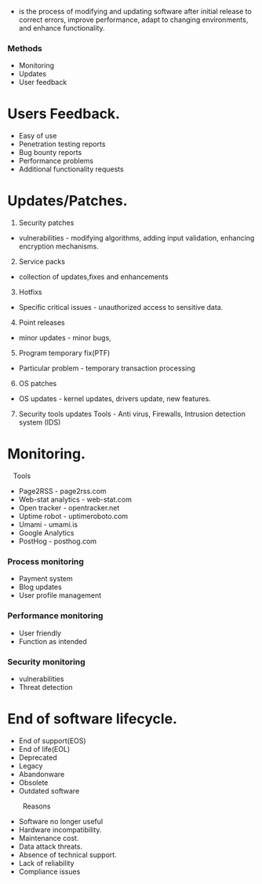 - is the process of modifying and updating software after initial release to correct errors, improve performance, adapt to changing environments, and enhance functionality.


### Methods
- Monitoring
- Updates
- User feedback



# Users Feedback.
- Easy of use
- Penetration testing reports
- Bug bounty reports
- Performance problems 
- Additional functionality requests 




# Updates/Patches.
1. Security patches
- vulnerabilities - modifying algorithms, adding input validation, enhancing encryption mechanisms.

2. Service packs
- collection of updates,fixes and enhancements

3. Hotfixs
- Specific critical issues - unauthorized access to sensitive data.

4. Point releases
- minor updates - minor bugs,

5. Program temporary fix(PTF)
- Particular problem - temporary transaction processing 

6. OS patches
- OS updates - kernel updates, drivers update, new features.

7. Security tools updates
Tools - Anti virus, Firewalls, Intrusion detection system (IDS)
 

# Monitoring.

   Tools 

- Page2RSS - page2rss.com
- Web-stat analytics - web-stat.com
- Open tracker - opentracker.net
- Uptime robot - uptimeroboto.com
- Umami - umami.is
- Google Analytics 
- PostHog - posthog.com

### Process monitoring 
- Payment system
- Blog updates
- User profile management 



### Performance monitoring 
- User friendly 
- Function as intended 



### Security monitoring 
- vulnerabilities 
- Threat detection 




# End of software lifecycle.

- End of support(EOS)
- End of life(EOL)
- Deprecated 
- Legacy
- Abandonware
- Obsolete
- Outdated software

        Reasons
- Software no longer useful 
- Hardware incompatibility.
- Maintenance cost.
- Data attack threats.
- Absence of technical support.
- Lack of reliability 
- Compliance issues




